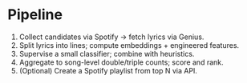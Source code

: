 # Pipeline
1. Collect candidates via Spotify → fetch lyrics via Genius.
2. Split lyrics into lines; compute embeddings + engineered features.
3. Supervise a small classifier; combine with heuristics.
4. Aggregate to song-level double/triple counts; score and rank.
5. (Optional) Create a Spotify playlist from top N via API.
